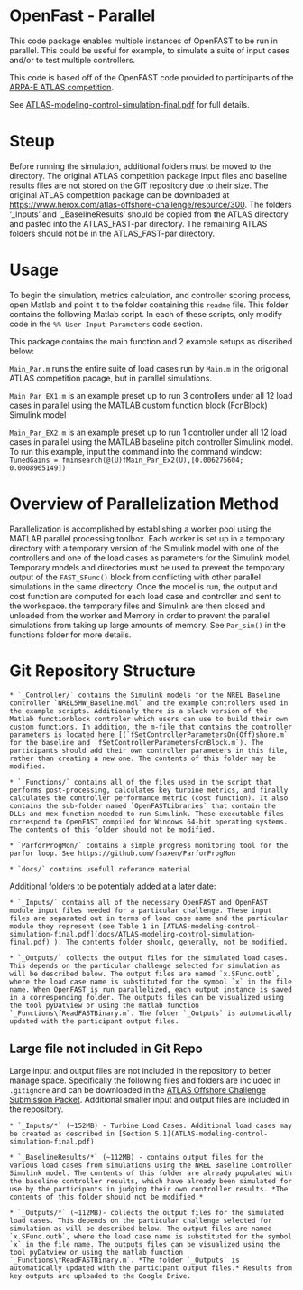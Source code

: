 # OpenFast - Parallel

This code package enables multiple instances of OpenFAST to be run in parallel. This could be useful for example, to simulate a suite of input cases and/or to test multiple controllers. 

This code is based off of the OpenFAST code provided to participants of the [ARPA-E ATLAS competition](https://arpa-e.energy.gov/?q=site-page/atlas-competition). 

See [ATLAS-modeling-control-simulation-final.pdf](docs/ATLAS-modeling-control-simulation-final.pdf) for full details.

# Steup

Before running the simulation, additional folders must be moved to the directory. The original ATLAS competition package input files and baseline results files are not stored on the GIT repository due to their size. The original ATLAS competition package can be downloaded at https://www.herox.com/atlas-offshore-challenge/resource/300. The folders ‘_Inputs’ and ‘_BaselineResults’ should be copied from the ATLAS directory and pasted into the ATLAS_FAST-par directory. The remaining ATLAS folders should not be in the ATLAS_FAST-par directory. 

# Usage

To begin the simulation, metrics calculation, and controller scoring process, open Matlab and point it to the folder containing this `readme` file. This folder contains the following Matlab script. In each of these scripts, only modify code in the `%% User Input Parameters` code section.

This package contains the main function and 2 example setups as discribed below:

`Main_Par.m` runs the entire suite of load cases run by `Main.m` in the origional ATLAS competition pacage, but in parallel simulations.

`Main_Par_EX1.m` is an example preset up to run 3 controllers under all 12 load cases in parallel using the MATLAB custom function block (FcnBlock) Simulink model 
	
`Main_Par_EX2.m` is an example preset up to run 1 controller under all 12 load cases in parallel using the MATLAB baseline pitch controller Simulink model. To run this example, input the command into the command window: `TunedGains = fminsearch(@(U)fMain_Par_Ex2(U),[0.006275604; 0.0008965149])`
	
# Overview of Parallelization Method

Parallelization is accomplished by establishing a worker pool using the MATLAB parallel processing toolbox. Each worker is set up in a temporary directory with a temporary version of the Simulink model with one of the controllers and one of the load cases as parameters for the Simulink model. Temporary models and directories must be used to prevent the temporary output of the `FAST_SFunc()` block from conflicting with other parallel simulations in the same directory.  Once the model is run, the output and cost function are computed for each load case and controller and sent to the workspace. the temporary files and Simulink are then closed and unloaded from the worker and Memory in order to prevent the parallel simulations from taking up large amounts of memory. See `Par_sim()` in the functions folder for more details. 

# Git Repository Structure

	* `_Controller/` contains the Simulink models for the NREL Baseline controller `NREL5MW_Baseline.mdl` and the example controllers used in the example scripts. Additionaly there is a black version of the Matlab functionblock controler which users can use to build their own custom functions. In addition, the m-file that contains the controller parameters is located here [(`fSetControllerParametersOn(Off)shore.m` for the baseline and `fSetControllerParametersFcnBlock.m`). The participants should add their own controller parameters in this file, rather than creating a new one. The contents of this folder may be modified. 

	* `_Functions/` contains all of the files used in the script that performs post-processing, calculates key turbine metrics, and finally calculates the controller performance metric (cost function). It also contains the sub-folder named `OpenFASTLibraries` that contain the DLLs and mex-function needed to run Simulink. These executable files correspond to OpenFAST compiled for Windows 64-bit operating systems. The contents of this folder should not be modified.

	* `ParforProgMon/` contains a simple progress monitoring tool for the parfor loop. See https://github.com/fsaxen/ParforProgMon

	* `docs/` contains usefull referance material 

Additional folders to be potentialy added at a later date:

	* `_Inputs/` contains all of the necessary OpenFAST and OpenFAST module input files needed for a particular challenge. These input files are separated out in terms of load case name and the particular module they represent (see Table 1 in [ATLAS-modeling-control-simulation-final.pdf](docs/ATLAS-modeling-control-simulation-final.pdf) ). The contents folder should, generally, not be modified.
	
	* `_Outputs/` collects the output files for the simulated load cases. This depends on the particular challenge selected for simulation as will be described below. The output files are named `x.SFunc.outb`, where the load case name is substituted for the symbol `x` in the file name. When OpenFAST is run parallelized, each output instance is saved in a corresponding folder. The outputs files can be visualized using the tool pyDatview or using the matlab function `_Functions\fReadFASTBinary.m`. The folder `_Outputs` is automatically updated with the participant output files.

	
## Large file not included in Git Repo

Large input and output files are not included in the repository to better manage space. Specifically the following files and folders are included in `.gitignore` and can be downloaded in the [ATLAS Offshore Challenge Submission Packet](https://s3-us-west-2.amazonaws.com/atlas-challenges/ATLAS-Offshore-Challenge.zip). Additional smaller input and output files are included in the repository. 

  	* `_Inputs/*` (~152MB) - Turbine Load Cases. Additional load cases may be created as described in [Section 5.1](ATLAS-modeling-control-simulation-final.pdf)
	
	* `_BaselineResults/*` (~112MB) - contains output files for the various load cases from simulations using the NREL Baseline Controller Simulink model. The contents of this folder are already populated with the baseline controller results, which have already been simulated for use by the participants in judging their own controller results. *The contents of this folder should not be modified.*
	
	* `_Outputs/*` (~112MB)- collects the output files for the simulated load cases. This depends on the particular challenge selected for simulation as will be described below. The output files are named `x.SFunc.outb`, where the load case name is substituted for the symbol `x` in the file name. The outputs files can be visualized using the tool pyDatview or using the matlab function `_Functions\fReadFASTBinary.m`. *The folder `_Outputs` is automatically updated with the participant output files.* Results from key outputs are uploaded to the Google Drive.

